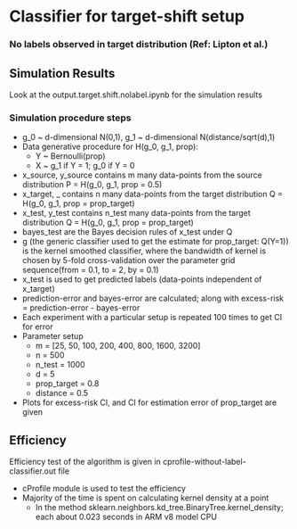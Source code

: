 # Classifier for target-shift setup
### No labels observed in target distribution (Ref: Lipton et al.)

## Simulation Results
Look at the output.target.shift.nolabel.ipynb for the simulation results

### Simulation procedure steps

- g_0 ~ d-dimensional N(0,1), g_1 ~ d-dimensional N(distance/sqrt(d),1)
- Data generative procedure for H(g_0, g_1, prop):
  - Y ~ Bernoulli(prop)
  - X ~ g_1 if Y = 1; g_0 if Y = 0
- x_source, y_source contains m many data-points from the source distribution P = H(g_0, g_1, prop = 0.5)
- x_target, _ contains n many data-points from the target distribution Q = H(g_0, g_1, prop = prop_target)
- x_test, y_test contains n_test many data-points from the target distribution Q = H(g_0, g_1, prop = prop_target)
- bayes_test are the Bayes decision rules of x_test under Q
- g (the generic classifier used to get the estimate for prop_target: Q(Y=1)) is the kernel smoothed classifier, where the bandwidth of kernel is chosen by 5-fold cross-validation over the parameter grid sequence(from = 0.1, to = 2, by = 0.1)
- x_test is used to get predicted labels (data-points independent of x_target)
- prediction-error and bayes-error are calculated; along with excess-risk = prediction-error - bayes-error
- Each experiment with a particular setup is repeated 100 times to get CI for error
- Parameter setup
  - m = [25, 50, 100, 200, 400, 800, 1600, 3200]
  - n = 500
  - n_test = 1000
  - d = 5
  - prop_target = 0.8
  - distance = 0.5
- Plots for excess-risk CI, and CI for estimation error of prop_target are given  



## Efficiency

Efficiency test of the algorithm is given in cprofile-without-label-classifier.out file

- cProfile module is used to test the efficiency
- Majority of the time is spent on calculating kernel density at a point 
  - In the method sklearn.neighbors.kd_tree.BinaryTree.kernel_density; each about 0.023 seconds in ARM v8 model CPU 
